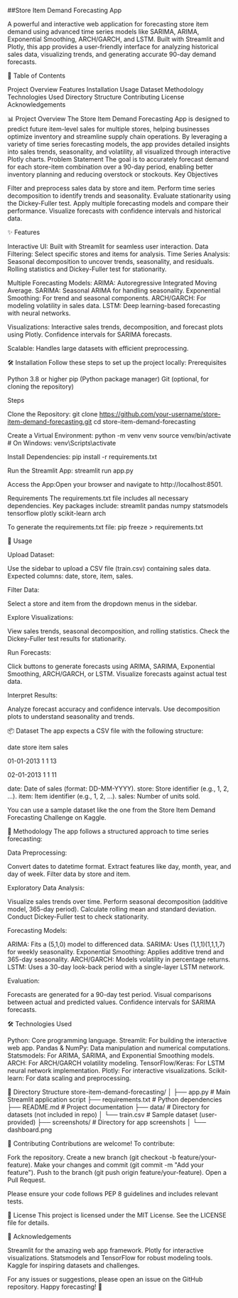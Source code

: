 ##Store Item Demand Forecasting App

A powerful and interactive web application for forecasting store item demand using advanced time series models like SARIMA, ARIMA, Exponential Smoothing, ARCH/GARCH, and LSTM. Built with Streamlit and Plotly, this app provides a user-friendly interface for analyzing historical sales data, visualizing trends, and generating accurate 90-day demand forecasts.

📑 Table of Contents

Project Overview
Features
Installation
Usage
Dataset
Methodology
Technologies Used
Directory Structure
Contributing
License
Acknowledgements


📊 Project Overview
The Store Item Demand Forecasting App is designed to predict future item-level sales for multiple stores, helping businesses optimize inventory and streamline supply chain operations. By leveraging a variety of time series forecasting models, the app provides detailed insights into sales trends, seasonality, and volatility, all visualized through interactive Plotly charts.
Problem Statement
The goal is to accurately forecast demand for each store-item combination over a 90-day period, enabling better inventory planning and reducing overstock or stockouts.
Key Objectives

Filter and preprocess sales data by store and item.
Perform time series decomposition to identify trends and seasonality.
Evaluate stationarity using the Dickey-Fuller test.
Apply multiple forecasting models and compare their performance.
Visualize forecasts with confidence intervals and historical data.


✨ Features

Interactive UI: Built with Streamlit for seamless user interaction.
Data Filtering: Select specific stores and items for analysis.
Time Series Analysis:
Seasonal decomposition to uncover trends, seasonality, and residuals.
Rolling statistics and Dickey-Fuller test for stationarity.


Multiple Forecasting Models:
ARIMA: Autoregressive Integrated Moving Average.
SARIMA: Seasonal ARIMA for handling seasonality.
Exponential Smoothing: For trend and seasonal components.
ARCH/GARCH: For modeling volatility in sales data.
LSTM: Deep learning-based forecasting with neural networks.


Visualizations:
Interactive sales trends, decomposition, and forecast plots using Plotly.
Confidence intervals for SARIMA forecasts.


Scalable: Handles large datasets with efficient preprocessing.


🛠 Installation
Follow these steps to set up the project locally:
Prerequisites

Python 3.8 or higher
pip (Python package manager)
Git (optional, for cloning the repository)

Steps

Clone the Repository:
git clone https://github.com/your-username/store-item-demand-forecasting.git
cd store-item-demand-forecasting


Create a Virtual Environment:
python -m venv venv
source venv/bin/activate  # On Windows: venv\Scripts\activate


Install Dependencies:
pip install -r requirements.txt


Run the Streamlit App:
streamlit run app.py


Access the App:Open your browser and navigate to http://localhost:8501.


Requirements
The requirements.txt file includes all necessary dependencies. Key packages include:
streamlit
pandas
numpy
statsmodels
tensorflow
plotly
scikit-learn
arch

To generate the requirements.txt file:
pip freeze > requirements.txt


🚀 Usage

Upload Dataset:

Use the sidebar to upload a CSV file (train.csv) containing sales data.
Expected columns: date, store, item, sales.


Filter Data:

Select a store and item from the dropdown menus in the sidebar.


Explore Visualizations:

View sales trends, seasonal decomposition, and rolling statistics.
Check the Dickey-Fuller test results for stationarity.


Run Forecasts:

Click buttons to generate forecasts using ARIMA, SARIMA, Exponential Smoothing, ARCH/GARCH, or LSTM.
Visualize forecasts against actual test data.


Interpret Results:

Analyze forecast accuracy and confidence intervals.
Use decomposition plots to understand seasonality and trends.




📦 Dataset
The app expects a CSV file with the following structure:



date
store
item
sales



01-01-2013
1
1
13


02-01-2013
1
1
11



date: Date of sales (format: DD-MM-YYYY).
store: Store identifier (e.g., 1, 2, ...).
item: Item identifier (e.g., 1, 2, ...).
sales: Number of units sold.

You can use a sample dataset like the one from the Store Item Demand Forecasting Challenge on Kaggle.

🧠 Methodology
The app follows a structured approach to time series forecasting:

Data Preprocessing:

Convert dates to datetime format.
Extract features like day, month, year, and day of week.
Filter data by store and item.


Exploratory Data Analysis:

Visualize sales trends over time.
Perform seasonal decomposition (additive model, 365-day period).
Calculate rolling mean and standard deviation.
Conduct Dickey-Fuller test to check stationarity.


Forecasting Models:

ARIMA: Fits a (5,1,0) model to differenced data.
SARIMA: Uses (1,1,1)(1,1,1,7) for weekly seasonality.
Exponential Smoothing: Applies additive trend and 365-day seasonality.
ARCH/GARCH: Models volatility in percentage returns.
LSTM: Uses a 30-day look-back period with a single-layer LSTM network.


Evaluation:

Forecasts are generated for a 90-day test period.
Visual comparisons between actual and predicted values.
Confidence intervals for SARIMA forecasts.




🛠 Technologies Used

Python: Core programming language.
Streamlit: For building the interactive web app.
Pandas & NumPy: Data manipulation and numerical computations.
Statsmodels: For ARIMA, SARIMA, and Exponential Smoothing models.
ARCH: For ARCH/GARCH volatility modeling.
TensorFlow/Keras: For LSTM neural network implementation.
Plotly: For interactive visualizations.
Scikit-learn: For data scaling and preprocessing.


📁 Directory Structure
store-item-demand-forecasting/
│
├── app.py                 # Main Streamlit application script
├── requirements.txt       # Python dependencies
├── README.md              # Project documentation
├── data/                  # Directory for datasets (not included in repo)
│   └── train.csv          # Sample dataset (user-provided)
├── screenshots/           # Directory for app screenshots
│   └── dashboard.png


🤝 Contributing
Contributions are welcome! To contribute:

Fork the repository.
Create a new branch (git checkout -b feature/your-feature).
Make your changes and commit (git commit -m "Add your feature").
Push to the branch (git push origin feature/your-feature).
Open a Pull Request.

Please ensure your code follows PEP 8 guidelines and includes relevant tests.

📜 License
This project is licensed under the MIT License. See the LICENSE file for details.

🙏 Acknowledgements

Streamlit for the amazing web app framework.
Plotly for interactive visualizations.
Statsmodels and TensorFlow for robust modeling tools.
Kaggle for inspiring datasets and challenges.


For any issues or suggestions, please open an issue on the GitHub repository. Happy forecasting! 🚀
